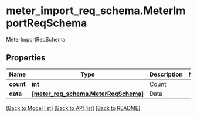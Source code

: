 # meter_import_req_schema.MeterImportReqSchema

MeterImportReqSchema
## Properties
Name | Type | Description | Notes
------------ | ------------- | ------------- | -------------
**count** | **int** | Count | 
**data** | [**[meter_req_schema.MeterReqSchema]**](MeterReqSchema.md) | Data | 

[[Back to Model list]](../README.md#documentation-for-models) [[Back to API list]](../README.md#documentation-for-api-endpoints) [[Back to README]](../README.md)


